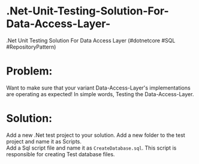 # .Net-Unit-Testing-Solution-For-Data-Access-Layer-
.Net Unit Testing Solution For Data Access Layer  (#dotnetcore  #SQL #RepositoryPattern)

# Problem:
Want to make sure that your variant Data-Access-Layer's implementations are operating as expected!
In simple words, Testing the Data-Access-Layer.

# Solution:
Add a new .Net test project to your solution. 
Add a new folder to the test project and name it as Scripts.  
Add a Sql script file and name it as `CreateDatabase.sql`. 
This script is responsible for creating Test database files.  
